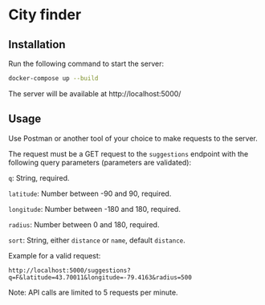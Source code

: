 # City finder

## Installation

Run the following command to start the server:

```bash
docker-compose up --build
```

The server will be available at http://localhost:5000/

## Usage

Use Postman or another tool of your choice to make requests to the server.

The request must be a GET request
to the `suggestions` endpoint with the following query parameters (parameters are validated):

`q`: String, required.

`latitude`: Number between -90 and 90, required.

`longitude`: Number between -180 and 180, required.

`radius`: Number between 0 and 180, required.

`sort`: String, either `distance` or `name`, default `distance`.

Example for a valid request:

```
http://localhost:5000/suggestions?q=F&latitude=43.70011&longitude=-79.4163&radius=500
```

Note: API calls are limited to 5 requests per minute.
